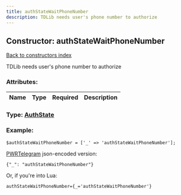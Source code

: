 ```yaml
---
title: authStateWaitPhoneNumber
description: TDLib needs user's phone number to authorize
---
```

## Constructor: authStateWaitPhoneNumber  
[Back to constructors index](index.md)



TDLib needs user's phone number to authorize

### Attributes:

| Name     |    Type       | Required | Description |
|----------|:-------------:|:--------:|------------:|



### Type: [AuthState](../types/AuthState.md)


### Example:

```
$authStateWaitPhoneNumber = ['_' => 'authStateWaitPhoneNumber'];
```  

[PWRTelegram](https://pwrtelegram.xyz) json-encoded version:

```
{"_": "authStateWaitPhoneNumber"}
```


Or, if you're into Lua:  


```
authStateWaitPhoneNumber={_='authStateWaitPhoneNumber'}

```


